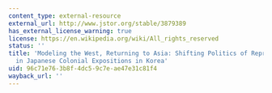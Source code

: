 ```yaml
---
content_type: external-resource
external_url: http://www.jstor.org/stable/3879389
has_external_license_warning: true
license: https://en.wikipedia.org/wiki/All_rights_reserved
status: ''
title: 'Modeling the West, Returning to Asia: Shifting Politics of Representation
  in Japanese Colonial Expositions in Korea'
uid: 96c71e76-3b8f-4dc5-9c7e-ae47e31c81f4
wayback_url: ''
---
```

